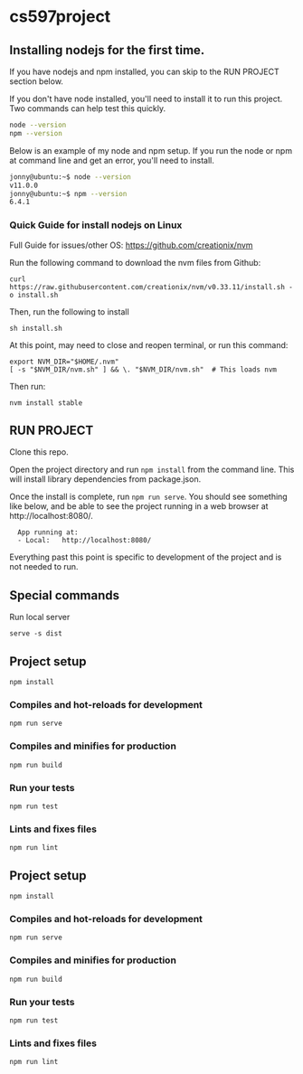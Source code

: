 # cs597project

## Installing nodejs for the first time.

If you have nodejs and npm installed, you can skip to the RUN PROJECT section below.

If you don't have node installed, you'll need to install it to run this project.  Two commands can help test this quickly.
```bash
node --version
npm --version
```
Below is an example of my node and npm setup.  If you run the node or npm at command line and get an error, you'll need to install.
```bash
jonny@ubuntu:~$ node --version
v11.0.0
jonny@ubuntu:~$ npm --version
6.4.1
```

### Quick Guide for install nodejs on Linux

Full Guide for issues/other OS: https://github.com/creationix/nvm

Run the following command to download the nvm files from Github:

`curl https://raw.githubusercontent.com/creationix/nvm/v0.33.11/install.sh -o install.sh`

Then, run the following to install

`sh install.sh`

At this point, may need to close and reopen terminal, or run this command:
```
export NVM_DIR="$HOME/.nvm"
[ -s "$NVM_DIR/nvm.sh" ] && \. "$NVM_DIR/nvm.sh"  # This loads nvm
```

Then run:

`nvm install stable`


## RUN PROJECT

Clone this repo.

Open the project directory and run `npm install` from the command line.  This will install library dependencies from package.json.

Once the install is complete, run `npm run serve`.  You should see something like below, and be able to see the project running in a web browser at http://localhost:8080/.  

```
  App running at:
  - Local:   http://localhost:8080/ 
```

Everything past this point is specific to development of the project and is not needed to run.

## Special commands
Run local server
```
serve -s dist
```

## Project setup
```
npm install
```

### Compiles and hot-reloads for development
```
npm run serve
```

### Compiles and minifies for production
```
npm run build
```

### Run your tests
```
npm run test
```

### Lints and fixes files
```
npm run lint
```

## Project setup
```
npm install
```

### Compiles and hot-reloads for development
```
npm run serve
```

### Compiles and minifies for production
```
npm run build
```

### Run your tests
```
npm run test
```

### Lints and fixes files
```
npm run lint
```
